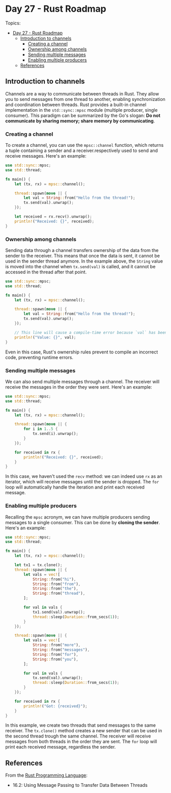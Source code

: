 # Day 27 - Rust Roadmap

Topics:

- [Day 27 - Rust Roadmap](#day-27---rust-roadmap)
  - [Introduction to channels](#introduction-to-channels)
    - [Creating a channel](#creating-a-channel)
    - [Ownership among channels](#ownership-among-channels)
    - [Sending multiple messages](#sending-multiple-messages)
    - [Enabling multiple producers](#enabling-multiple-producers)
  - [References](#references)

## Introduction to channels

Channels are a way to communicate between threads in Rust. They allow you to send messages from one thread to another, enabling synchronization and coordination between threads. Rust provides a built-in channel implementation in the `std::sync::mpsc` module (multiple producer, single consumer). This paradigm can be summarized by the Go's slogan: **Do not communicate by sharing memory; share memory by communicating**.

### Creating a channel

To create a channel, you can use the `mpsc::channel` function, which returns a tuple containing a sender and a receiver.respectively used to send and receive messages. Here's an example:

```rust
use std::sync::mpsc;
use std::thread;

fn main() {
    let (tx, rx) = mpsc::channel();

    thread::spawn(move || {
        let val = String::from("Hello from the thread!");
        tx.send(val).unwrap();
    });

    let received = rx.recv().unwrap();
    println!("Received: {}", received);
}
```

### Ownership among channels

Sending data through a channel transfers ownership of the data from the sender to the receiver. This means that once the data is sent, it cannot be used in the sender thread anymore. In the example above, the `String` value is moved into the channel when `tx.send(val)` is called, and it cannot be accessed in the thread after that point.

```rust
use std::sync::mpsc;
use std::thread;

fn main() {
    let (tx, rx) = mpsc::channel();

    thread::spawn(move || {
        let val = String::from("Hello from the thread!");
        tx.send(val).unwrap();
    });

    // This line will cause a compile-time error because `val` has been moved
    println!("Value: {}", val);
}
```

Even in this case, Rust's ownership rules prevent to compile an incorrect code, preventing runtime errors.

### Sending multiple messages

We can also send multiple messages through a channel. The receiver will receive the messages in the order they were sent. Here's an example:

```rust
use std::sync::mpsc;
use std::thread;

fn main() {
    let (tx, rx) = mpsc::channel();

    thread::spawn(move || {
        for i in 1..5 {
            tx.send(i).unwrap();
        }
    });

    for received in rx {
        println!("Received: {}", received);
    }
}
```

In this case, we haven't used the `recv` method: we can indeed use `rx` as an iterator, which will receive messages until the sender is dropped. The `for` loop will automatically handle the iteration and print each received message.

### Enabling multiple producers

Recalling the `mpsc` acronym, we can have multiple producers sending messages to a single consumer. This can be done by **cloning the sender**. Here's an example:

```rust
use std::sync::mpsc;
use std::thread;

fn main() {
    let (tx, rx) = mpsc::channel();

    let tx1 = tx.clone();
    thread::spawn(move || {
        let vals = vec![
            String::from("hi"),
            String::from("from"),
            String::from("the"),
            String::from("thread"),
        ];

        for val in vals {
            tx1.send(val).unwrap();
            thread::sleep(Duration::from_secs(1));
        }
    });

    thread::spawn(move || {
        let vals = vec![
            String::from("more"),
            String::from("messages"),
            String::from("for"),
            String::from("you"),
        ];

        for val in vals {
            tx.send(val).unwrap();
            thread::sleep(Duration::from_secs(1));
        }
    });

    for received in rx {
        println!("Got: {received}");
    }
}
```

In this example, we create two threads that send messages to the same receiver. The `tx.clone()` method creates a new sender that can be used in the second thread trough the same channel. The receiver will receive messages from both threads in the order they are sent. The `for` loop will print each received message, regardless the sender.

## References

From the [Rust Programming Language](https://doc.rust-lang.org/book/):

- 16.2: Using Message Passing to Transfer Data Between Threads
